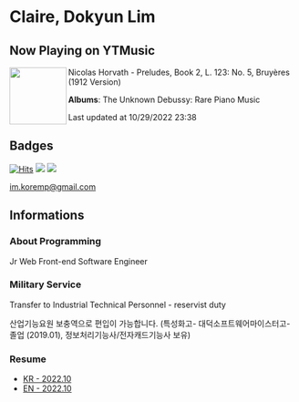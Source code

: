 # Claire, Dokyun Lim

## Now Playing on YTMusic

[<img align="left" width="100" src="https://lh3.googleusercontent.com/4UtTU10CtAyG5HfcmgX1OaIvd0C7wFlRGUn36W00O1RIZtp4piweXA-ctlKIoxwVV8u9RcCrwE-h3tgh">](https://music.youtube.com/watch?v=0x1mtZ16Qog)

Nicolas Horvath - Preludes, Book 2, L. 123: No. 5, Bruyères (1912 Version)

**Albums**: The Unknown Debussy: Rare Piano Music

Last updated at 10/29/2022 23:38

## Badges

[![Hits](https://hits.seeyoufarm.com/api/count/incr/badge.svg?url=https%3A%2F%2Fgithub.com%2Fkoremp%2Fkormep&count_bg=%2379C83D&title_bg=%23555555&icon=&icon_color=%23E7E7E7&title=hits&edge_flat=false)](https://hits.seeyoufarm.com)
<a href="https://dev.to/koremp"><img src="https://img.shields.io/badge/dev.to-0A0A0A?style=for-the-badge&logo=devdotto&logoColor=white"/></a>
<a href="https://www.linkedin.com/in/koremp"><img src="https://img.shields.io/badge/LinkedIn-0077B5?style=flat-square&logo=linkedin&logoColor=white"/></a>

im.koremp@gmail.com

## Informations

### About Programming

Jr Web Front-end Software Engineer

### Military Service

Transfer to Industrial Technical Personnel - reservist duty

산업기능요원 보충역으로 편입이 가능합니다. (특성화고- 대덕소프트웨어마이스터고- 졸업 (2019.01), 정보처리기능사/전자캐드기능사 보유)

### Resume

* [KR - 2022.10](./resume/README.md)
* [EN - 2022.10](./resume/README.en.md)
